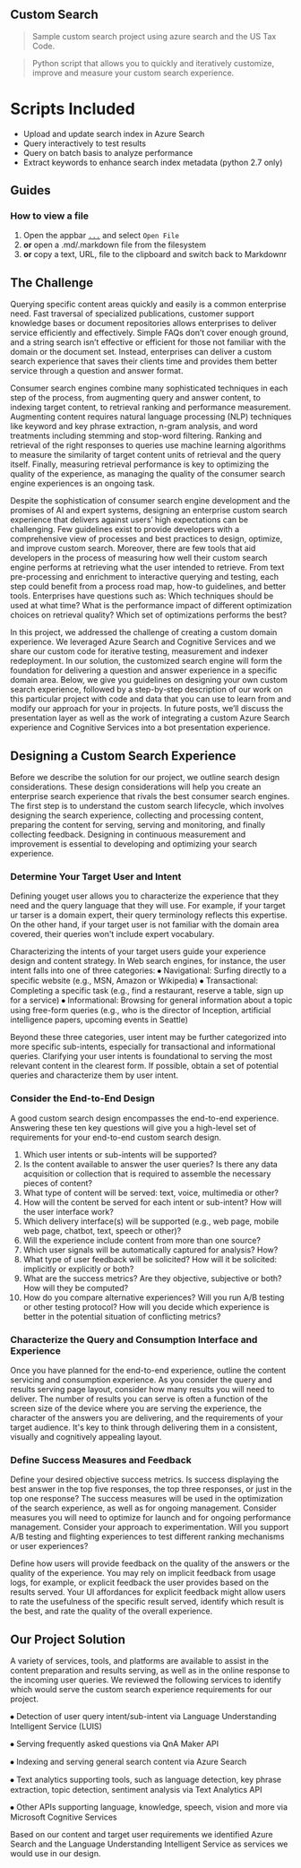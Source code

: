 
## Custom Search 

> Sample custom search project using azure search and the US Tax Code.

> Python script that allows you to quickly and iteratively customize, improve and measure your custom search experience.

# Scripts Included
* Upload and update search index in Azure Search
* Query interactively to test results
* Query on batch basis to analyze performance
* Extract keywords to enhance search index metadata (python 2.7 only)


## Guides

### How to view a file<a name="file"></a>

1. Open the appbar [`...`](#toggleAppBar) and select `Open File`
2. __or__ open a .md/.markdown file from the filesystem
3. __or__ copy a text, URL, file to the clipboard and switch back to Markdownr

## The Challenge
Querying specific content areas quickly and easily is a common enterprise need. Fast traversal of specialized publications, customer support knowledge bases or document repositories allows enterprises to deliver service efficiently and effectively. Simple FAQs don’t cover enough ground, and a string search isn’t effective or efficient for those not familiar with the domain or the document set. Instead, enterprises can deliver a custom search experience that saves their clients time and provides them better service through a question and answer format.

Consumer search engines combine many sophisticated techniques in each step of the process, from augmenting query and answer content, to indexing target content, to retrieval ranking and performance measurement. Augmenting content requires natural language processing (NLP) techniques like keyword and key phrase extraction, n-gram analysis, and word treatments including stemming and stop-word filtering. Ranking and retrieval of the right responses to queries use machine learning algorithms to measure the similarity of target content units of retrieval and the query itself. Finally, measuring retrieval performance is key to optimizing the quality of the experience, as managing the quality of the consumer search engine experiences is an ongoing task.

Despite the sophistication of consumer search engine development and the promises of AI and expert systems, designing an enterprise custom search experience that delivers against users’ high expectations can be challenging. Few guidelines exist to provide developers with a comprehensive view of processes and best practices to design, optimize, and improve custom search. Moreover, there are few tools that aid developers in the process of measuring how well their custom search engine performs at retrieving what the user intended to retrieve. From text pre-processing and enrichment to interactive querying and testing, each step could benefit from a process road map, how-to guidelines, and better tools. Enterprises have questions such as: Which techniques should be used at what time? What is the performance impact of different optimization choices on retrieval quality? Which set of optimizations performs the best?

In this project, we addressed the challenge of creating a custom domain experience. We leveraged Azure Search and Cognitive Services and we share our custom code for iterative testing, measurement and indexer redeployment. In our solution, the customized search engine will form the foundation for delivering a question and answer experience in a specific domain area. Below, we give you guidelines on designing your own custom search experience, followed by a step-by-step description of our work on this particular project with code and data that you can use to learn from and modify our approach for your in projects. In future posts, we’ll discuss the presentation layer as well as the work of integrating a custom Azure Search experience and Cognitive Services into a bot presentation experience.

## Designing a Custom Search Experience
Before we describe the solution for our project, we outline search design considerations. These design considerations will help you create an enterprise search experience that rivals the best consumer search engines.
The first step is to understand the custom search lifecycle, which involves designing the search experience, collecting and processing content, preparing the content for serving, serving and monitoring, and finally collecting feedback. Designing in continuous measurement and improvement is essential to developing and optimizing your search experience.

### Determine Your Target User and Intent
Defining youget user allows you to characterize the experience that they need and the query language that they will use. For example, if your target ur tarser is a domain expert, their query terminology reflects this expertise. On the other hand, if your target user is not familiar with the domain area covered, their queries won't include expert vocabulary.

Characterizing the intents of your target users guide your experience design and content strategy. In Web search engines, for instance, the user intent falls into one of three categories:
⦁	Navigational: Surfing directly to a specific website (e.g., MSN, Amazon or Wikipedia) 
⦁	Transactional: Completing a specific task (e.g., find a restaurant, reserve a table, sign up for a service) 
⦁	Informational: Browsing for general information about a topic using free-form queries (e.g., who is the director of Inception, artificial intelligence papers, upcoming events in Seattle)

Beyond these three categories, user intent may be further categorized into more specific sub-intents, especially for transactional and informational queries. Clarifying your user intents is foundational to serving the most relevant content in the clearest form. If possible, obtain a set of potential queries and characterize them by user intent.

### Consider the End-to-End Design
A good custom search design encompasses the end-to-end experience. Answering these ten key questions will give you a high-level set of requirements for your end-to-end custom search design.
1.	Which user intents or sub-intents will be supported?
2.	Is the content available to answer the user queries? Is there any data acquisition or collection that is required to assemble the necessary pieces of content?
3.	What type of content will be served: text, voice, multimedia or other?
4.	How will the content be served for each intent or sub-intent? How will the user interface work?
5.	Which delivery interface(s) will be supported (e.g., web page, mobile web page, chatbot, text, speech or other)?
6.	Will the experience include content from more than one source?
7.	Which user signals will be automatically captured for analysis? How?
8.	What type of user feedback will be solicited? How will it be solicited: implicitly or explicitly or both?
9.	What are the success metrics? Are they objective, subjective or both? How will they be computed?
10.	How do you compare alternative experiences? Will you run A/B testing or other testing protocol? How will you decide which experience is better in the potential situation of conflicting metrics?

### Characterize the Query and Consumption Interface and Experience
Once you have planned for the end-to-end experience, outline the content servicing and consumption experience. As you consider the query and results serving page layout, consider how many results you will need to deliver. The number of results you can serve is often a function of the screen size of the device where you are serving the experience, the character of the answers you are delivering, and the requirements of your target audience. It's key to think through delivering them in a consistent, visually and cognitively appealing layout.

### Define Success Measures and Feedback
Define your desired objective success metrics. Is success displaying the best answer in the top five responses, the top three responses, or just in the top one response? The success measures will be used in the optimization of the search experience, as well as for ongoing management. Consider measures you will need to optimize for launch and for ongoing performance management. Consider your approach to experimentation. Will you support A/B testing and flighting experiences to test different ranking mechanisms or user experiences?

Define how users will provide feedback on the quality of the answers or the quality of the experience. You may rely on implicit feedback from usage logs, for example, or explicit feedback the user provides based on the results served. Your UI affordances for explicit feedback might allow users to rate the usefulness of the specific result served, identify which result is the best, and rate the quality of the overall experience.

## Our Project Solution
A variety of services, tools, and platforms are available to assist in the content preparation and results serving, as well as in the online response to the incoming user queries. We reviewed the following services to identify which would serve the custom search experience requirements for our project.

⦁	Detection of user query intent/sub-intent via Language Understanding Intelligent Service (LUIS) 

⦁	Serving frequently asked questions via QnA Maker API 

⦁	Indexing and serving general search content via Azure Search 

⦁	Text analytics supporting tools, such as language detection, key phrase extraction, topic detection, sentiment analysis via Text Analytics API 

⦁	Other APIs supporting language, knowledge, speech, vision and more via	Microsoft Cognitive Services

Based on our content and target user requirements we identified Azure Search and the Language Understanding Intelligent Service as services we would use in our design.  

